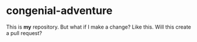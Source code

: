 # congenial-adventure
This is **my** repository. But what if I make a change? Like this. Will this create a pull request?
